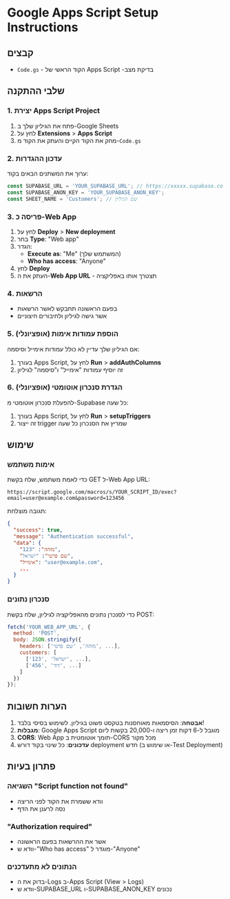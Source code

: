 # Google Apps Script Setup Instructions

## קבצים
- `Code.gs` - הקוד הראשי של Apps Script -בדיקת מצב

## שלבי ההתקנה

### 1. יצירת Apps Script Project
1. פתח את הגיליון שלך ב-Google Sheets
2. לחץ על **Extensions** > **Apps Script**
3. מחק את הקוד הקיים והעתק את הקוד מ-`Code.gs`

### 2. עדכון ההגדרות
ערוך את המשתנים הבאים בקוד:
```javascript
const SUPABASE_URL = 'YOUR_SUPABASE_URL'; // https://xxxxx.supabase.co
const SUPABASE_ANON_KEY = 'YOUR_SUPABASE_ANON_KEY';
const SHEET_NAME = 'Customers'; // שם הגיליון
```

### 3. פריסה כ-Web App
1. לחץ על **Deploy** > **New deployment**
2. בחר **Type**: "Web app"
3. הגדר:
   - **Execute as**: "Me" (המשתמש שלך)
   - **Who has access**: "Anyone"
4. לחץ **Deploy**
5. העתק את ה-**Web App URL** - תצטרך אותו באפליקציה

### 4. הרשאות
- בפעם הראשונה תתבקש לאשר הרשאות
- אשר גישה לגיליון ולחיבורים חיצוניים

### 5. הוספת עמודות אימות (אופציונלי)
אם הגיליון שלך עדיין לא כולל עמודות אימייל וסיסמה:
1. בעורך Apps Script, לחץ על **Run** > **addAuthColumns**
2. זה יוסיף עמודות "אימייל" ו"סיסמה" לגיליון

### 6. הגדרת סנכרון אוטומטי (אופציונלי)
להפעלת סנכרון אוטומטי מ-Supabase כל שעה:
1. בעורך Apps Script, לחץ על **Run** > **setupTriggers**
2. זה ייצור trigger שמריץ את הסנכרון כל שעה

## שימוש

### אימות משתמש
כדי לאמת משתמש, שלח בקשת GET ל-Web App URL:
```
https://script.google.com/macros/s/YOUR_SCRIPT_ID/exec?email=user@example.com&password=123456
```

תגובה מוצלחת:
```json
{
  "success": true,
  "message": "Authentication successful",
  "data": {
    "מזהה": "123",
    "שם פרטי": "ישראל",
    "אימייל": "user@example.com",
    ...
  }
}
```

### סנכרון נתונים
כדי לסנכרן נתונים מהאפליקציה לגיליון, שלח בקשת POST:
```javascript
fetch('YOUR_WEB_APP_URL', {
  method: 'POST',
  body: JSON.stringify({
    headers: ['מזהה', 'שם פרטי', ...],
    customers: [
      ['123', 'ישראל', ...],
      ['456', 'דוד', ...]
    ]
  })
});
```

## הערות חשובות

1. **אבטחה**: הסיסמאות מאוחסנות בטקסט פשוט בגיליון. לשימוש בסיסי בלבד!
2. **מגבלות**: Google Apps Script מוגבל ל-6 דקות זמן ריצה ו-20,000 בקשות ליום
3. **CORS**: Web App תומך אוטומטית ב-CORS מכל מקור
4. **עדכונים**: כל שינוי בקוד דורש deployment חדש (או שימוש ב-Test Deployment)

## פתרון בעיות

### השגיאה "Script function not found"
- וודא ששמרת את הקוד לפני הריצה
- נסה לרענן את הדף

### "Authorization required"
- אשר את ההרשאות בפעם הראשונה
- וודא ש-"Who has access" מוגדר ל-"Anyone"

### הנתונים לא מתעדכנים
- בדוק את ה-Logs ב-Apps Script (View > Logs)
- וודא ש-SUPABASE_URL ו-SUPABASE_ANON_KEY נכונים

